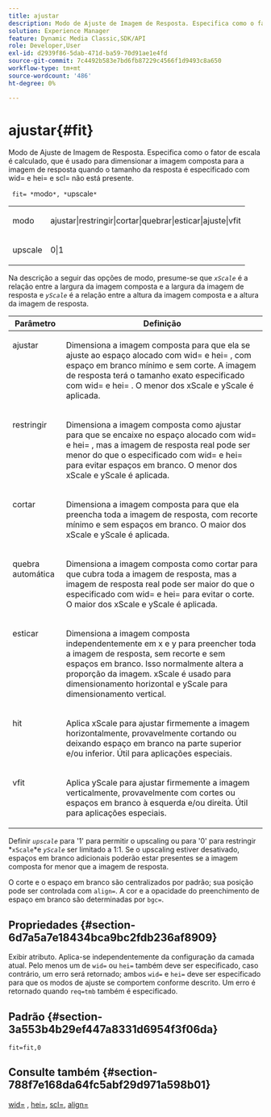```yaml
---
title: ajustar
description: Modo de Ajuste de Imagem de Resposta. Especifica como o fator de escala é calculado, que é usado para dimensionar a imagem composta para a imagem de resposta quando o tamanho da resposta é especificado com wid= e hei= e scl= não está presente.
solution: Experience Manager
feature: Dynamic Media Classic,SDK/API
role: Developer,User
exl-id: d2939f86-5dab-471d-ba59-70d91ae1e4fd
source-git-commit: 7c4492b583e7bd6fb87229c4566f1d9493c8a650
workflow-type: tm+mt
source-wordcount: '486'
ht-degree: 0%

---
```


# ajustar{#fit}

Modo de Ajuste de Imagem de Resposta. Especifica como o fator de escala é calculado, que é usado para dimensionar a imagem composta para a imagem de resposta quando o tamanho da resposta é especificado com wid= e hei= e scl= não está presente.

` fit= *`modo`*, *`upscale`*`

<table id="simpletable_50FBDC6B7CB2448891DD0F491DEB5ACF"> 
 <tr class="strow"> 
  <td class="stentry"> <p> <span class="codeph"> <span class="varname"> modo </span> </span> </p> </td> 
  <td class="stentry"> <p> <span class="codeph"> ajustar|restringir|cortar|quebrar|esticar|ajuste|vfit </span> </p> </td> 
 </tr> 
 <tr class="strow"> 
  <td class="stentry"> <p> <span class="codeph"> <span class="varname"> upscale </span> </span> </p> </td> 
  <td class="stentry"> <p> <span class="codeph"> 0|1 </span> </p> </td> 
 </tr> 
</table>

Na descrição a seguir das opções de modo, presume-se que *`xScale`* é a relação entre a largura da imagem composta e a largura da imagem de resposta e *`yScale`* é a relação entre a altura da imagem composta e a altura da imagem de resposta.

<table id="table_33408ECA9D164AFAA249F8589060545E"> 
 <thead> 
  <tr> 
   <th colname="col1" class="entry"> Parâmetro </th> 
   <th colname="col2" class="entry"> Definição </th> 
  </tr> 
 </thead>
 <tbody> 
  <tr valign="top"> 
   <td colname="col1"> <p> <span class="codeph"> ajustar </span> </p> </td> 
   <td colname="col2"> <p>Dimensiona a imagem composta para que ela se ajuste ao espaço alocado com <span class="codeph"> wid= </span> e <span class="codeph"> hei= </span>, com espaço em branco mínimo e sem corte. A imagem de resposta terá o tamanho exato especificado com <span class="codeph"> wid= </span> e <span class="codeph"> hei= </span>. O menor dos <span class="varname"> xScale </span> e <span class="varname"> yScale </span> é aplicada. </p> </td> 
  </tr> 
  <tr valign="top"> 
   <td colname="col1"> <p> <span class="codeph"> restringir </span> </p> </td> 
   <td colname="col2"> <p>Dimensiona a imagem composta como <span class="codeph"> ajustar </span> para que se encaixe no espaço alocado com <span class="codeph"> wid= </span> e <span class="codeph"> hei= </span>, mas a imagem de resposta real pode ser menor do que o especificado com <span class="codeph"> wid= </span> e <span class="codeph"> hei= </span> para evitar espaços em branco. O menor dos <span class="varname"> xScale </span> e <span class="varname"> yScale </span> é aplicada. </p> </td> 
  </tr> 
  <tr valign="top"> 
   <td colname="col1"> <p> <span class="codeph"> cortar </span> </p> </td> 
   <td colname="col2"> <p>Dimensiona a imagem composta para que ela preencha toda a imagem de resposta, com recorte mínimo e sem espaços em branco. O maior dos <span class="varname"> xScale </span> e <span class="varname"> yScale </span> é aplicada. </p> </td> 
  </tr> 
  <tr valign="top"> 
   <td colname="col1"> <p> <span class="codeph"> quebra automática </span> </p> </td> 
   <td colname="col2"> <p>Dimensiona a imagem composta como <span class="codeph"> cortar </span> para que cubra toda a imagem de resposta, mas a imagem de resposta real pode ser maior do que o especificado com <span class="codeph"> wid= </span> e <span class="codeph"> hei= </span> para evitar o corte. O maior dos <span class="varname"> xScale </span> e <span class="varname"> yScale </span>é aplicada. </p> </td> 
  </tr> 
  <tr valign="top"> 
   <td colname="col1"> <p> <span class="codeph"> esticar </span> </p> </td> 
   <td colname="col2"> <p>Dimensiona a imagem composta independentemente em x e y para preencher toda a imagem de resposta, sem recorte e sem espaços em branco. Isso normalmente altera a proporção da imagem. <span class="varname"> xScale </span> é usado para dimensionamento horizontal e <span class="varname"> yScale </span> para dimensionamento vertical. </p> </td> 
  </tr> 
  <tr valign="top"> 
   <td colname="col1"> <p> <span class="codeph"> hit </span> </p> </td> 
   <td colname="col2"> <p>Aplica <span class="varname"> xScale </span> para ajustar firmemente a imagem horizontalmente, provavelmente cortando ou deixando espaço em branco na parte superior e/ou inferior. Útil para aplicações especiais. </p> </td> 
  </tr> 
  <tr valign="top"> 
   <td colname="col1"> <p> <span class="codeph"> vfit </span> </p> </td> 
   <td colname="col2"> <p>Aplica <span class="varname"> yScale </span> para ajustar firmemente a imagem verticalmente, provavelmente com cortes ou espaços em branco à esquerda e/ou direita. Útil para aplicações especiais. </p> </td> 
  </tr> 
 </tbody> 
</table>

Definir *`upscale`* para &#39;1&#39; para permitir o upscaling ou para &#39;0&#39; para restringir *`xScale`*e *`yScale`* ser limitado a 1:1. Se o upscaling estiver desativado, espaços em branco adicionais poderão estar presentes se a imagem composta for menor que a imagem de resposta.

O corte e o espaço em branco são centralizados por padrão; sua posição pode ser controlada com `align=`. A cor e a opacidade do preenchimento de espaço em branco são determinadas por `bgc=`.

## Propriedades {#section-6d7a5a7e18434bca9bc2fdb236af8909}

Exibir atributo. Aplica-se independentemente da configuração da camada atual. Pelo menos um de `wid=` ou `hei=` também deve ser especificado, caso contrário, um erro será retornado; ambos `wid=` e `hei=` deve ser especificado para que os modos de ajuste se comportem conforme descrito. Um erro é retornado quando `req=tmb` também é especificado.

## Padrão {#section-3a553b4b29ef447a8331d6954f3f06da}

`fit=fit,0`

## Consulte também {#section-788f7e168da64fc5abf29d971a598b01}

[wid=](../../../../../is-api/http-ref/image-serving-api-ref/c-http-protocol-reference/c-command-reference/r-is-http-wid.md#reference-bfeadcb67bf4485f851eb21345527e47) , [hei=](../../../../../is-api/http-ref/image-serving-api-ref/c-http-protocol-reference/c-command-reference/r-is-http-hei.md#reference-6d6f556ccc0e4b98a815e8a5c1944a96), [scl=](../../../../../is-api/http-ref/image-serving-api-ref/c-http-protocol-reference/c-command-reference/r-scl.md#reference-b2a74e493d0d407e98fe350551ba3fcc), [align=](../../../../../is-api/http-ref/image-serving-api-ref/c-http-protocol-reference/c-command-reference/r-align.md#reference-b7d6b87c75124d78884f916dd6544bc7)
